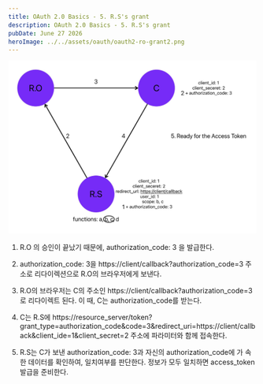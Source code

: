 ```yaml
---
title: OAuth 2.0 Basics - 5. R.S's grant
description: OAuth 2.0 Basics - 5. R.S's grant
pubDate: June 27 2026
heroImage: ../../assets/oauth/oauth2-ro-grant2.png
---
```

![oauth2-rs-grant](../../assets/oauth/oauth2-rs-grant.jpg)

1. R.O 의 승인이 끝났기 때문에, authorization_code: 3 을 발급한다.

2. authorization_code: 3을 https://client/callback?authorization_code=3 주소로 리다이렉션으로 R.O의 브라우저에게 보낸다.

3. R.O의 브라우저는 C의 주소인 https://client/callback?authorization_code=3 로 리다이렉트 된다. 이 때, C는 authorization_code를 받는다.

4. C는 R.S에 https://resource_server/token?grant_type=authorization_code&code=3&redirect_uri=https://client/callback&client_ide=1&client_secret=2 주소에 파라미터와 함께 접속한다.

5. R.S는 C가 보낸 authorization_code: 3과 자신의 authorization_code에 가 속한 데이터를 확인하여, 일치여부를 판단한다. 정보가 모두 일치하면 access_token 발급을 준비한다.



